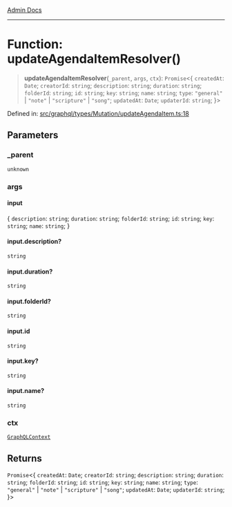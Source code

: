 [Admin Docs](/)

***

# Function: updateAgendaItemResolver()

> **updateAgendaItemResolver**(`_parent`, `args`, `ctx`): `Promise`\<\{ `createdAt`: `Date`; `creatorId`: `string`; `description`: `string`; `duration`: `string`; `folderId`: `string`; `id`: `string`; `key`: `string`; `name`: `string`; `type`: `"general"` \| `"note"` \| `"scripture"` \| `"song"`; `updatedAt`: `Date`; `updaterId`: `string`; \}\>

Defined in: [src/graphql/types/Mutation/updateAgendaItem.ts:18](https://github.com/Suyash878/talawa-api/blob/dcefc5853f313fc5e9e097849457ef0d144bcf61/src/graphql/types/Mutation/updateAgendaItem.ts#L18)

## Parameters

### \_parent

`unknown`

### args

#### input

\{ `description`: `string`; `duration`: `string`; `folderId`: `string`; `id`: `string`; `key`: `string`; `name`: `string`; \}

#### input.description?

`string`

#### input.duration?

`string`

#### input.folderId?

`string`

#### input.id

`string`

#### input.key?

`string`

#### input.name?

`string`

### ctx

[`GraphQLContext`](../../../../context/type-aliases/GraphQLContext.md)

## Returns

`Promise`\<\{ `createdAt`: `Date`; `creatorId`: `string`; `description`: `string`; `duration`: `string`; `folderId`: `string`; `id`: `string`; `key`: `string`; `name`: `string`; `type`: `"general"` \| `"note"` \| `"scripture"` \| `"song"`; `updatedAt`: `Date`; `updaterId`: `string`; \}\>
